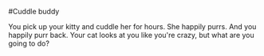 #Cuddle buddy

You pick up your kitty and cuddle her for hours. She happily purrs. And
you happily purr back. Your cat looks at you like you're crazy, but what
are you going to do?
